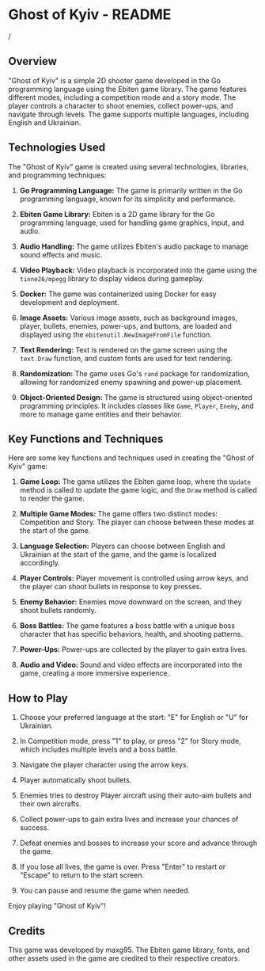 # Ghost of Kyiv - README
/
## Overview

"Ghost of Kyiv" is a simple 2D shooter game developed in the Go programming language using the Ebiten game library. The game features different modes, including a competition mode and a story mode. The player controls a character to shoot enemies, collect power-ups, and navigate through levels. The game supports multiple languages, including English and Ukrainian.


## Technologies Used

The "Ghost of Kyiv" game is created using several technologies, libraries, and programming techniques:

1. **Go Programming Language:** The game is primarily written in the Go programming language, known for its simplicity and performance.

2. **Ebiten Game Library:** Ebiten is a 2D game library for the Go programming language, used for handling game graphics, input, and audio.

3. **Audio Handling:** The game utilizes Ebiten's audio package to manage sound effects and music.

4. **Video Playback:** Video playback is incorporated into the game using the `tinne26/mpegg` library to display videos during gameplay.

5. **Docker:** The game was containerized using Docker for easy development and deployment.

6. **Image Assets:** Various image assets, such as background images, player, bullets, enemies, power-ups, and buttons, are loaded and displayed using the `ebitenutil.NewImageFromFile` function.

7. **Text Rendering:** Text is rendered on the game screen using the `text.Draw` function, and custom fonts are used for text rendering.

8. **Randomization:** The game uses Go's `rand` package for randomization, allowing for randomized enemy spawning and power-up placement.

9. **Object-Oriented Design:** The game is structured using object-oriented programming principles. It includes classes like `Game`, `Player`, `Enemy`, and more to manage game entities and their behavior.

## Key Functions and Techniques

Here are some key functions and techniques used in creating the "Ghost of Kyiv" game:

1. **Game Loop:** The game utilizes the Ebiten game loop, where the `Update` method is called to update the game logic, and the `Draw` method is called to render the game.

2. **Multiple Game Modes:** The game offers two distinct modes: Competition and Story. The player can choose between these modes at the start of the game.

3. **Language Selection:** Players can choose between English and Ukrainian at the start of the game, and the game is localized accordingly.

4. **Player Controls:** Player movement is controlled using arrow keys, and the player can shoot bullets in response to key presses.

5. **Enemy Behavior:** Enemies move downward on the screen, and they shoot bullets randomly.

6. **Boss Battles:** The game features a boss battle with a unique boss character that has specific behaviors, health, and shooting patterns.

7. **Power-Ups:** Power-ups are collected by the player to gain extra lives.

8. **Audio and Video:** Sound and video effects are incorporated into the game, creating a more immersive experience.

## How to Play

1. Choose your preferred language at the start: "E" for English or "U" for Ukrainian.

2. In Competition mode, press "1" to play, or press "2" for Story mode, which includes multiple levels and a boss battle.

3. Navigate the player character using the arrow keys.

4. Player automatically shoot bullets.

5. Enemies tries to destroy Player aircraft using their auto-aim bullets and their own aircrafts.

6. Collect power-ups to gain extra lives and increase your chances of success.

7. Defeat enemies and bosses to increase your score and advance through the game.

8. If you lose all lives, the game is over. Press "Enter" to restart or "Escape" to return to the start screen.

9. You can pause and resume the game when needed.

Enjoy playing "Ghost of Kyiv"!

## Credits

This game was developed by maxg95. The Ebiten game library, fonts, and other assets used in the game are credited to their respective creators.

